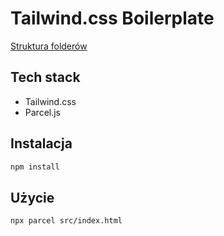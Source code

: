 # Tailwind.css Boilerplate
[Struktura folderów](https://developer.mozilla.org/en-US/docs/Learn_web_development/Getting_started/Environment_setup/Dealing_with_files#what_structure_should_a_website_have)
## Tech stack
- Tailwind.css
- Parcel.js

## Instalacja
```bash
npm install
```
## Użycie
```bash
npx parcel src/index.html
```